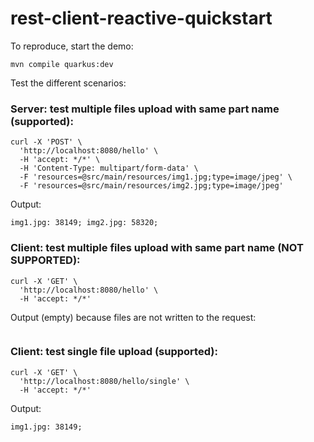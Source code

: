 # rest-client-reactive-quickstart

To reproduce, start the demo: 
```shell
mvn compile quarkus:dev
```

Test the different scenarios:

### Server: test multiple files upload with same part name (supported):

```shell
curl -X 'POST' \
  'http://localhost:8080/hello' \
  -H 'accept: */*' \
  -H 'Content-Type: multipart/form-data' \
  -F 'resources=@src/main/resources/img1.jpg;type=image/jpeg' \
  -F 'resources=@src/main/resources/img2.jpg;type=image/jpeg'
```

Output: 
```shell
img1.jpg: 38149; img2.jpg: 58320; 
```

### Client: test multiple files upload with same part name (NOT SUPPORTED):

```shell
curl -X 'GET' \
  'http://localhost:8080/hello' \       
  -H 'accept: */*'
```
Output (empty) because files are not written to the request: 
```shell

```

### Client: test single file upload (supported):

```shell
curl -X 'GET' \
  'http://localhost:8080/hello/single' \
  -H 'accept: */*' 
```
Output:
```shell
img1.jpg: 38149;
```

